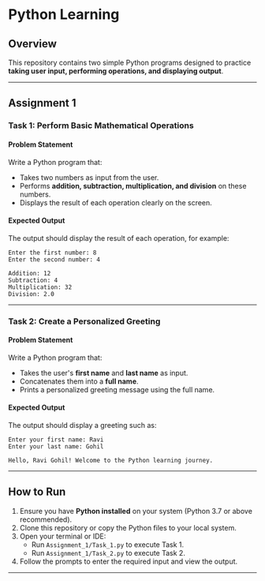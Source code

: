 # Python Learning

## Overview

This repository contains two simple Python programs designed to practice **taking user input, performing operations, and displaying output**.

---

## Assignment 1

### Task 1: Perform Basic Mathematical Operations

#### Problem Statement

Write a Python program that:

- Takes two numbers as input from the user.
- Performs **addition, subtraction, multiplication, and division** on these numbers.
- Displays the result of each operation clearly on the screen.

#### Expected Output

The output should display the result of each operation, for example:

```
Enter the first number: 8
Enter the second number: 4

Addition: 12
Subtraction: 4
Multiplication: 32
Division: 2.0
```

---

### Task 2: Create a Personalized Greeting

#### Problem Statement

Write a Python program that:

- Takes the user's **first name** and **last name** as input.
- Concatenates them into a **full name**.
- Prints a personalized greeting message using the full name.

#### Expected Output

The output should display a greeting such as:

```
Enter your first name: Ravi
Enter your last name: Gohil

Hello, Ravi Gohil! Welcome to the Python learning journey.
```

---

## How to Run

1. Ensure you have **Python installed** on your system (Python 3.7 or above recommended).
2. Clone this repository or copy the Python files to your local system.
3. Open your terminal or IDE:
   - Run `Assignment_1/Task_1.py` to execute Task 1.
   - Run `Assignment_1/Task_2.py` to execute Task 2.
4. Follow the prompts to enter the required input and view the output.

---


